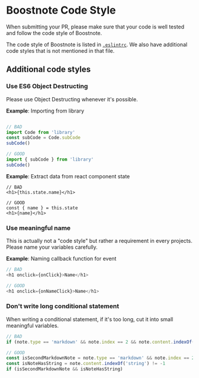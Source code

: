 # Boostnote Code Style
When submitting your PR, please make sure that your code is well tested and follow the code style of Boostnote.

The code style of Boostnote is listed in [`.eslintrc`](.eslintrc). We also have additional code styles that is not mentioned in that file.

## Additional code styles
### Use ES6 Object Destructing

Please use Object Destructing whenever it's possible.

**Example**: Importing from library

```js

// BAD
import Code from 'library'
const subCode = Code.subCode
subCode()

// GOOD
import { subCode } from 'library'
subCode()
```

**Example**: Extract data from react component state

```
// BAD
<h1>{this.state.name}</h1>

// GOOD
const { name } = this.state
<h1>{name}</h1>
```

### Use meaningful name
This is actually not a "code style" but rather a requirement in every projects. Please name your variables carefully.

**Example**: Naming callback function for event

```js
// BAD
<h1 onclick={onClick}>Name</h1>

// GOOD
<h1 onclick={onNameClick}>Name</h1>
```

### Don't write long conditional statement
When writing a conditional statement, if it's too long, cut it into small meaningful variables.

```js
// BAD
if (note.type == 'markdown' && note.index == 2 && note.content.indexOf('string') != -1)

// GOOD
const isSecondMarkdownNote = note.type == 'markdown' && note.index == 2
const isNoteHasString = note.content.indexOf('string') != -1
if (isSecondMarkdownNote && isNoteHasString)
```

